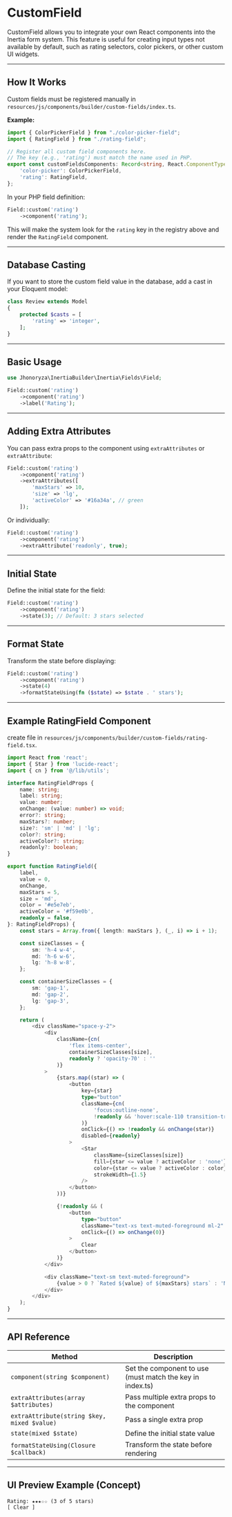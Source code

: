 # CustomField

CustomField allows you to integrate your own React components into the Inertia form system. This feature is useful for creating input types not available by default, such as rating selectors, color pickers, or other custom UI widgets.

---

## How It Works

Custom fields must be registered manually in
`resources/js/components/builder/custom-fields/index.ts`.

**Example:**
```typescript
import { ColorPickerField } from "./color-picker-field";
import { RatingField } from "./rating-field";

// Register all custom field components here.
// The key (e.g., 'rating') must match the name used in PHP.
export const customFieldsComponents: Record<string, React.ComponentType<any>> = {
    'color-picker': ColorPickerField,
    'rating': RatingField,
};
```

In your PHP field definition:
```php
Field::custom('rating')
    ->component('rating');
```
This will make the system look for the `rating` key in the registry above and render the `RatingField` component.

---

## Database Casting

If you want to store the custom field value in the database, add a cast in your Eloquent model:

```php
class Review extends Model
{
    protected $casts = [
        'rating' => 'integer',
    ];
}
```

---

## Basic Usage

```php
use Jhonoryza\InertiaBuilder\Inertia\Fields\Field;

Field::custom('rating')
    ->component('rating')
    ->label('Rating');
```

---

## Adding Extra Attributes

You can pass extra props to the component using `extraAttributes` or `extraAttribute`:

```php
Field::custom('rating')
    ->component('rating')
    ->extraAttributes([
        'maxStars' => 10,
        'size' => 'lg',
        'activeColor' => '#16a34a', // green
    ]);
```

Or individually:
```php
Field::custom('rating')
    ->component('rating')
    ->extraAttribute('readonly', true);
```

---

## Initial State

Define the initial state for the field:

```php
Field::custom('rating')
    ->component('rating')
    ->state(3); // Default: 3 stars selected
```

---

## Format State

Transform the state before displaying:

```php
Field::custom('rating')
    ->component('rating')
    ->state(4)
    ->formatStateUsing(fn ($state) => $state . ' stars');
```

---

## Example RatingField Component

create file in `resources/js/components/builder/custom-fields/rating-field.tsx`.

```typescript
import React from 'react';
import { Star } from 'lucide-react';
import { cn } from '@/lib/utils';

interface RatingFieldProps {
    name: string;
    label: string;
    value: number;
    onChange: (value: number) => void;
    error?: string;
    maxStars?: number;
    size?: 'sm' | 'md' | 'lg';
    color?: string;
    activeColor?: string;
    readonly?: boolean;
}

export function RatingField({
    label,
    value = 0,
    onChange,
    maxStars = 5,
    size = 'md',
    color = '#e5e7eb',
    activeColor = '#f59e0b',
    readonly = false,
}: RatingFieldProps) {
    const stars = Array.from({ length: maxStars }, (_, i) => i + 1);

    const sizeClasses = {
        sm: 'h-4 w-4',
        md: 'h-6 w-6',
        lg: 'h-8 w-8',
    };

    const containerSizeClasses = {
        sm: 'gap-1',
        md: 'gap-2',
        lg: 'gap-3',
    };

    return (
        <div className="space-y-2">
            <div
                className={cn(
                    'flex items-center',
                    containerSizeClasses[size],
                    readonly ? 'opacity-70' : ''
                )}
            >
                {stars.map((star) => (
                    <button
                        key={star}
                        type="button"
                        className={cn(
                            'focus:outline-none',
                            !readonly && 'hover:scale-110 transition-transform'
                        )}
                        onClick={() => !readonly && onChange(star)}
                        disabled={readonly}
                    >
                        <Star
                            className={sizeClasses[size]}
                            fill={star <= value ? activeColor : 'none'}
                            color={star <= value ? activeColor : color}
                            strokeWidth={1.5}
                        />
                    </button>
                ))}

                {!readonly && (
                    <button
                        type="button"
                        className="text-xs text-muted-foreground ml-2"
                        onClick={() => onChange(0)}
                    >
                        Clear
                    </button>
                )}
            </div>

            <div className="text-sm text-muted-foreground">
                {value > 0 ? `Rated ${value} of ${maxStars} stars` : 'Not rated'}
            </div>
        </div>
    );
}
```

---

## API Reference

| Method | Description |
| ------ | ----------- |
| `component(string $component)` | Set the component to use (must match the key in index.ts) |
| `extraAttributes(array $attributes)` | Pass multiple extra props to the component |
| `extraAttribute(string $key, mixed $value)` | Pass a single extra prop |
| `state(mixed $state)` | Define the initial state value |
| `formatStateUsing(Closure $callback)` | Transform the state before rendering |

---

## UI Preview Example (Concept)

```
Rating: ★★★☆☆ (3 of 5 stars)
[ Clear ]
```
